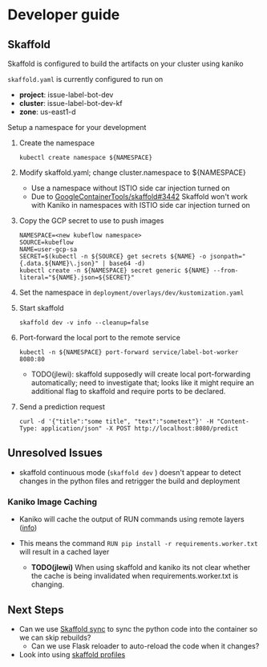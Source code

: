 # Developer guide

## Skaffold

Skaffold is configured to build the artifacts on your cluster using kaniko

`skaffold.yaml` is currently configured to run on

* **project**: issue-label-bot-dev 
* **cluster**: issue-label-bot-dev-kf 
* **zone**: us-east1-d


Setup a namespace for your development

1. Create the namespace

   ```
   kubectl create namespace ${NAMESPACE}
   ```

1. Modify skaffold.yaml; change cluster.namespace to ${NAMESPACE}


   * Use a namespace without ISTIO side car injection turned on
   * Due to [GoogleContainerTools/skaffold#3442](https://github.com/GoogleContainerTools/skaffold/issues/3442) Skaffold won't work with Kaniko in namespaces with ISTIO side car injection turned on

1. Copy the GCP secret to use to push images

   ```
   NAMESPACE=<new kubeflow namespace>
   SOURCE=kubeflow
   NAME=user-gcp-sa
   SECRET=$(kubectl -n ${SOURCE} get secrets ${NAME} -o jsonpath="{.data.${NAME}\.json}" | base64 -d)
   kubectl create -n ${NAMESPACE} secret generic ${NAME} --from-literal="${NAME}.json=${SECRET}"
   ```

1. Set the namespace in `deployment/overlays/dev/kustomization.yaml`

1. Start skaffold

   ```
   skaffold dev -v info --cleanup=false
   ```

1. Port-forward the local port to the remote service

   ```
   kubectl -n ${NAMESPACE} port-forward service/label-bot-worker 8080:80
   ```

   * TODO(jlewi): skaffold supposedly will create local port-forwarding automatically; need to investigate that; looks
     like it might require an additional flag to skaffold and require ports to be declared.


1. Send a prediction request

   ```
   curl -d '{"title":"some title", "text":"sometext"}' -H "Content-Type: application/json" -X POST http://localhost:8080/predict
   ```   
## Unresolved Issues

* skaffold continuous mode (`skaffold dev` ) doesn't appear to detect changes in the python files and retrigger the build and deployment


### Kaniko Image Caching

* Kaniko will cache the output of RUN commands using remote layers ([info](https://github.com/GoogleContainerTools/kaniko#caching))

* This means the command `RUN pip install -r requirements.worker.txt` will result in a cached layer

  * **TODO(jlewi)** When using skaffold and kaniko its not clear whether the cache is being invalidated when requirements.worker.txt is changing.


## Next Steps

* Can we use [Skaffold sync](https://skaffold.dev/docs/references/yaml/) to sync the python code into the container
  so we can skip rebuilds?
  * Can we use Flask reloader to auto-reload the code when it changes?
* Look into using [skaffold profiles](https://skaffold.dev/docs/environment/profiles/)